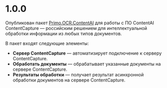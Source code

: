 # 1.0.0

Опубликован пакет [Primo.OCR.ContentAI](https://docs.primo-rpa.ru/primo-rpa/g_elements/el_extra/ocr-content-ai) для работы с ПО ContentAI ContentCapture — российским решением для интеллектуальной обработки информации из любых типов документов.

В пакет входят следующие элементы:
* **Сервер ContentCapture** — автоматизирует подключение к серверу ContentCapture.
* **Обработать документы** — обрабатывает указанные документы на сервере ContentCapture.
* **Результаты обработки** — получает результат асинхронной обработки документов на сервере ContentCapture.
